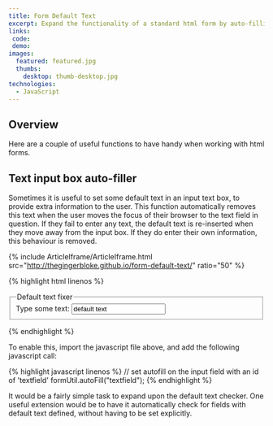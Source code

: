```yaml
---
title: Form Default Text
excerpt: Expand the functionality of a standard html form by auto-filling and removing default text from a text field
links:
 code:
 demo:
images:
  featured: featured.jpg
  thumbs:
    desktop: thumb-desktop.jpg
technologies:
  - JavaScript
---
```


## Overview

Here are a couple of useful functions to have handy when working with html forms.

## Text input box auto-filler

Sometimes it is useful to set some default text in an input text box, to provide extra information to the user.  This function automatically removes this text when the user moves the focus of their browser to the text field in question.  If they fail to enter any text, the default text is re-inserted when they move away from the input box.  If they do enter their own information, this behaviour is removed.

{% include ArticleIframe/ArticleIframe.html src="http://thegingerbloke.github.io/form-default-text/" ratio="50" %}

{% highlight html linenos %}
<form method="get" action="">
  <fieldset>
    <legend>Default text fixer</legend>
    <label for="textfield">Type some text:</label>
    <input type="text" class="text" name="textfield" id="textfield" value="default text" />
  </fieldset>
</form>
{% endhighlight %}

To enable this, import the javascript file above, and add the following javascript call:

{% highlight javascript linenos %}
// set autofill on the input field with an id of 'textfield'
formUtil.autoFill("textfield");
{% endhighlight %}

It would be a fairly simple task to expand upon the default text checker. One useful extension would be to have it automatically check for fields with default text defined, without having to be set explicitly.
